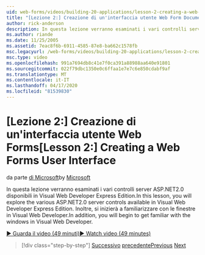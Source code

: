 ```yaml
---
uid: web-forms/videos/building-20-applications/lesson-2-creating-a-web-forms-user-interface
title: "[Lezione 2:] Creazione di un'interfaccia utente Web Form Documenti Microsoft"
author: rick-anderson
description: In questa lezione verranno esaminati i vari controlli server ASP.NET&#160;2.0 disponibili in Visual Web Developer Express Edition. Inoltre, si inizierà...
ms.author: riande
ms.date: 11/25/2005
ms.assetid: 7eac8f6b-6911-4585-87e8-ba662c1578fb
msc.legacyurl: /web-forms/videos/building-20-applications/lesson-2-creating-a-web-forms-user-interface
msc.type: video
ms.openlocfilehash: 991a7694db8c41e7f0ca391a88988aa640e91801
ms.sourcegitcommit: 022f79dbc1350e0c6ffaa1e7e7c6e850cdabf9af
ms.translationtype: MT
ms.contentlocale: it-IT
ms.lasthandoff: 04/17/2020
ms.locfileid: "81539830"
---
```

# <a name="lesson-2-creating-a-web-forms-user-interface"></a><span data-ttu-id="65545-104">[Lezione 2:] Creazione di un'interfaccia utente Web Forms</span><span class="sxs-lookup"><span data-stu-id="65545-104">[Lesson 2:] Creating a Web Forms User Interface</span></span>

<span data-ttu-id="65545-105">da parte [di Microsoft](https://github.com/microsoft)</span><span class="sxs-lookup"><span data-stu-id="65545-105">by [Microsoft](https://github.com/microsoft)</span></span>

<span data-ttu-id="65545-106">In questa lezione verranno esaminati i vari controlli server ASP.NET2.0 disponibili in Visual Web Developer Express Edition.</span><span class="sxs-lookup"><span data-stu-id="65545-106">In this lesson, you will explore the various ASP.NET2.0 server controls available in Visual Web Developer Express Edition.</span></span> <span data-ttu-id="65545-107">Inoltre, si inizierà a familiarizzare con le finestre in Visual Web Developer.</span><span class="sxs-lookup"><span data-stu-id="65545-107">In addition, you will begin to get familiar with the windows in Visual Web Developer.</span></span>

[<span data-ttu-id="65545-108">&#9654; Guarda il video (49 minuti)</span><span class="sxs-lookup"><span data-stu-id="65545-108">&#9654; Watch video (49 minutes)</span></span>](https://channel9.msdn.com/Blogs/ASP-NET-Site-Videos/lesson-2-creating-a-web-forms-user-interface)

> [!div class="step-by-step"]
> <span data-ttu-id="65545-109">[Successivo](lesson-1-getting-started-with-visual-web-developer-express.md)
> [precedente](lesson-3-understanding-more-about-events-and-postback.md)</span><span class="sxs-lookup"><span data-stu-id="65545-109">[Previous](lesson-1-getting-started-with-visual-web-developer-express.md)
[Next](lesson-3-understanding-more-about-events-and-postback.md)</span></span>

